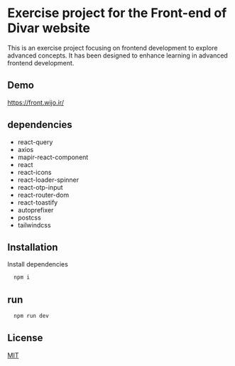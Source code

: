 # Exercise project for the Front-end of Divar website

This is an exercise project focusing on frontend development to explore advanced concepts. It has been designed to enhance learning in advanced frontend development.

## Demo

https://front.wijo.ir/

## dependencies

- react-query
- axios
- mapir-react-component
- react
- react-icons
- react-loader-spinner
- react-otp-input
- react-router-dom
- react-toastify
- autoprefixer
- postcss
- tailwindcss

## Installation

Install dependencies

```bash
  npm i
```

## run

```bash
  npm run dev
```

## License

[MIT](https://choosealicense.com/licenses/mit/)
